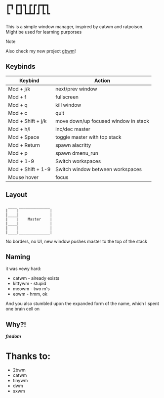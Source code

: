 `┏┓┏┓┓┏┏┏┳┓`  
`┗ ┗┛┗┻┛┛┗┗`
============

This is a simple window manager, inspired by catwm and ratpoison.  
Might be used for learning purporses

> [!NOTE]
> Also check my new project [gbwm](https://github.com/atarwn/gbwm)!

Keybinds
-------

|      Keybind      | Action |
|-------------------|--------|
| Mod + j/k         | next/prev window |
| Mod + f           | fullscreen |
| Mod + q           | kill window |
| Mod + c           | quit |
| Mod + Shift + j/k | move down/up focused window in stack |
| Mod + h/l         | inc/dec master |
| Mod + Space       | toggle master with top stack |
| Mod + Return      | spawn alacritty |
| Mod + p           | spawn dmenu\_run |
| Mod + 1-9         | Switch workspaces |
| Mod + Shift + 1-9 | Switch window between workspaces |
| Mouse hover       | focus |


Layout
------

```
 ____ ______________
|    |              |
|____|              |
|    |    Master    |
|____|              |
|    |              |
|____|______________|
```

No borders, no UI, new window pushes master to the top of the stack


Naming
------

it was vewy hard:
 * catwm - already exists
 * kittywm - stupid
 * meowm - two m's
 * eowm - hmm, ok

And you also stumbled upon the expanded form of the name, which I spent one brain cell on


Why?!
-----

**_fredom_**


Thanks to:
==========

 * 2bwm
 * catwm
 * tinywm
 * dwm
 * sxwm
